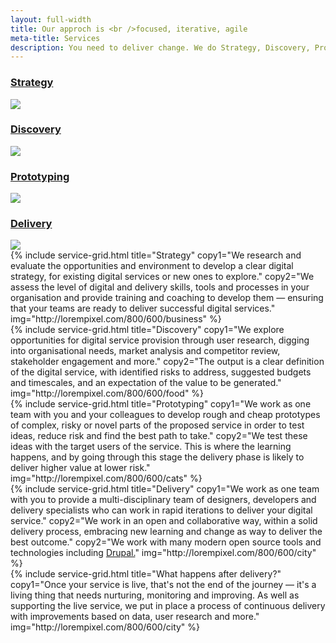 ```yaml
---
layout: full-width
title: Our approch is <br />focused, iterative, agile
meta-title: Services
description: You need to deliver change. We do Strategy, Discovery, Prototyping, and Delivery.
---
```



<div class="cheese-wedge">
  <div class="cheese-wedge__background cheese-wedge__inner">
    <div class="grid">
      <h3 class="site-heading grid__text grid__text--1" data-paroller-factor="0.1" data-paroller-type="foreground"><a href="#strategy">Strategy</a></h3>
      <div class="grid__image grid__image--1">
        <img src="http://lorempixel.com/800/500/business" />
      </div>
      <h3 class="site-heading grid__text grid__text--2" data-paroller-factor="0.1" data-paroller-type="foreground"><a href="#discovery">Discovery</a></h3>
      <div class="grid__image grid__image--2">
        <img src="http://lorempixel.com/800/500/food"  />
      </div>
      <h3 class="site-heading grid__text grid__text--3" data-paroller-factor="0.1" data-paroller-type="foreground"><a href="#prototyping">Prototyping</a></h3>
      <div class="grid__image grid__image--3">
        <img src="http://lorempixel.com/800/500/cats"  />
      </div>
      <h3 class="site-heading grid__text grid__text--4" data-paroller-factor="0.1" data-paroller-type="foreground"><a href="#delivery">Delivery</a></h3>
      <div class="grid__image grid__image--4">
        <img src="http://lorempixel.com/800/500/city"  />
      </div>
    </div>
  </div>
</div>

<div class="cheese-wedge cheese-wedge--jelly-bean" id="strategy">
  <div class="cheese-wedge__background cheese-wedge__inner">
    {% include service-grid.html title="Strategy" copy1="We research and evaluate the opportunities and environment to develop a clear digital strategy, for existing digital services or new ones to explore." copy2="We assess the level of digital and delivery skills, tools and processes in your organisation and provide training and coaching to develop them — ensuring that your teams are ready to deliver successful digital services." img="http://lorempixel.com/800/600/business" %}
  </div>
</div>

<div class="cheese-wedge cheese-wedge--keppel"  id="discovery">
  <div class="cheese-wedge__background cheese-wedge__inner">
   {% include service-grid.html title="Discovery" copy1="We explore opportunities for digital service provision through user research, digging into organisational needs, market analysis and competitor review, stakeholder engagement and more." copy2="The output is a clear definition of the digital service, with identified risks to address, suggested budgets and timescales, and an expectation of the value to be generated." img="http://lorempixel.com/800/600/food" %}
 </div>

</div>

<div class="cheese-wedge cheese-wedge--rajah" id="prototyping">
  <div class="cheese-wedge__background cheese-wedge__inner">
    {% include service-grid.html title="Prototyping" copy1="We work as one team with you and your colleagues to develop rough and cheap prototypes of complex, risky or novel parts of the proposed service in order to test ideas, reduce risk and find the best path to take." copy2="We test these ideas with the target users of the service. This is where the learning happens, and by going through this stage the delivery phase is likely to deliver higher value at lower risk." img="http://lorempixel.com/800/600/cats" %}
  </div>
</div>

<div class="cheese-wedge cheese-wedge--aquamarine" id="delivery">
  <div class="cheese-wedge__background cheese-wedge__inner">
    {% include service-grid.html title="Delivery" copy1="We work as one team with you to provide a multi-disciplinary team of designers, developers and delivery specialists who can work in rapid iterations to deliver your digital service." copy2="We work in an open and collaborative way, within a solid delivery process, embracing new learning and change as way to deliver the best outcome." copy2="We work with many modern open source tools and technologies including&nbsp;<a href='/drupal'>Drupal.</a>" img="http://lorempixel.com/800/600/city" %}
  </div>
</div>

<div class="cheese-wedge cheese-wedge--black" id="live">
  <div class="cheese-wedge__background cheese-wedge__inner">
    {% include service-grid.html title="What happens after delivery?" copy1="Once your service is live, that's not the end of the journey — it's a living thing that needs nurturing, monitoring and improving. As well as supporting the live service, we put in place a process of continuous delivery with improvements based on data, user research and more." img="http://lorempixel.com/800/600/city" %}
  </div>
</div>

